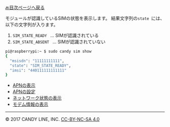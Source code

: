 [🔙目次ページへ戻る](README.md)

モジュールが認識しているSIMの状態を表示します。 結果文字列の`state `には、以下の文字列が入ります。

1. `SIM_STATE_READY ` ... SIMが認識されている
1. `SIM_STATE_ABSENT ` ... SIMが認識されていない

```bash
pi@raspberrypi:~ $ sudo candy sim show
{
  "msisdn": "11111111111",
  "state": "SIM_STATE_READY",
  "imsi": "440111111111111"
}
```

* [APNの表示](APNの表示.md)
* [APNの設定](APNの設定.md)
* [ネットワーク状態の表示](ネットワーク状態の表示.md)
* [モデム情報の表示](モデム情報の表示.md)

---
© 2017 CANDY LINE, INC. [CC-BY-NC-SA 4.0](https://creativecommons.org/licenses/by-nc-sa/4.0/)
